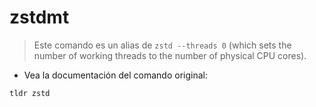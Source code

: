 # zstdmt

> Este comando es un alias de `zstd --threads 0` (which sets the number of working threads to the number of physical CPU cores).

- Vea la documentación del comando original:

`tldr zstd`
